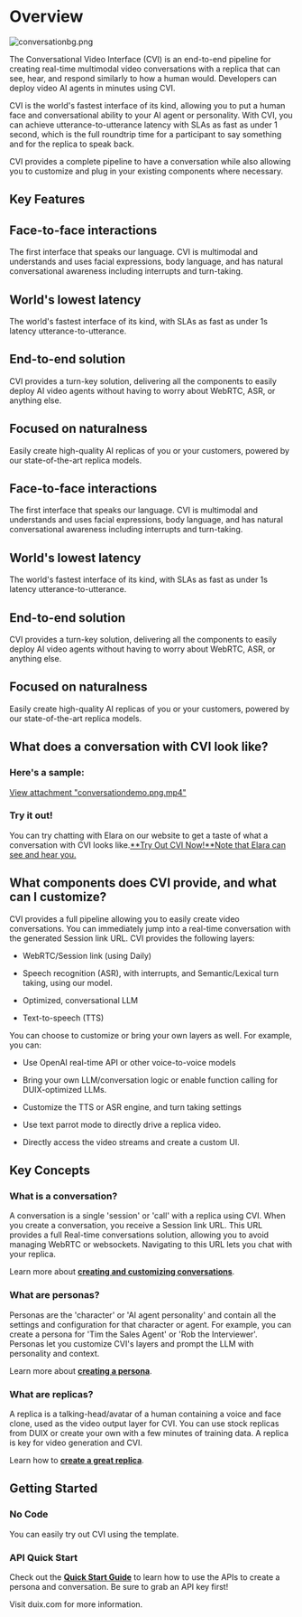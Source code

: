 # Overview

![conversationbg.png](https://alidocs.oss-cn-zhangjiakou.aliyuncs.com/res/ybEnB54D5WNd3lP1/img/d42cab19-c643-4fcc-9e7b-e7381c286fba.png)

The Conversational Video Interface (CVI) is an end-to-end pipeline for creating real-time multimodal video conversations with a replica that can see, hear, and respond similarly to how a human would. Developers can deploy video AI agents in minutes using CVI.

CVI is the world's fastest interface of its kind, allowing you to put a human face and conversational ability to your AI agent or personality. With CVI, you can achieve utterance-to-utterance latency with SLAs as fast as under 1 second, which is the full roundtrip time for a participant to say something and for the replica to speak back.

CVI provides a complete pipeline to have a conversation while also allowing you to customize and plug in your existing components where necessary.

## Key Features

## Face-to-face interactions

The first interface that speaks our language. CVI is multimodal and understands and uses facial expressions, body language, and has natural conversational awareness including interrupts and turn-taking.

## World's lowest latency

The world's fastest interface of its kind, with SLAs as fast as under 1s latency utterance-to-utterance.

## End-to-end solution

CVI provides a turn-key solution, delivering all the components to easily deploy AI video agents without having to worry about WebRTC, ASR, or anything else.

## Focused on naturalness

Easily create high-quality AI replicas of you or your customers, powered by our state-of-the-art replica models.

## Face-to-face interactions

The first interface that speaks our language. CVI is multimodal and understands and uses facial expressions, body language, and has natural conversational awareness including interrupts and turn-taking.

## World's lowest latency

The world's fastest interface of its kind, with SLAs as fast as under 1s latency utterance-to-utterance.

## End-to-end solution

CVI provides a turn-key solution, delivering all the components to easily deploy AI video agents without having to worry about WebRTC, ASR, or anything else.

## Focused on naturalness

Easily create high-quality AI replicas of you or your customers, powered by our state-of-the-art replica models.

## What does a conversation with CVI look like?

### Here's a sample:

[View attachment "conversationdemo.png.mp4"](https://alidocs.dingtalk.com/document/preview?chInfo=im&cid=63008155837&dentryKey=GYja4bXQUWqvXZJ8&docKey=ybEnB54D5WNd3lP1&dontjump=true&iframeQuery=anchorId%3DX02m9ievobkstzq0sv5fr&type=d&utm_medium=im_card&utm_source=im)

### Try it out!

You can try chatting with Elara on our website to get a taste of what a conversation with CVI looks like.[**Try Out CVI Now!**Note that Elara can see and hear you.](https://duix.com/home)

## What components does CVI provide, and what can I customize?

CVI provides a full pipeline allowing you to easily create video conversations. You can immediately jump into a real-time conversation with the generated Session link URL. CVI provides the following layers:

*   WebRTC/Session link (using Daily)
    
*   Speech recognition (ASR), with interrupts, and Semantic/Lexical turn taking, using our model.
    
*   Optimized, conversational LLM
    
*   Text-to-speech (TTS)
    

You can choose to customize or bring your own layers as well. For example, you can:

*   Use OpenAI real-time API or other voice-to-voice models
    
*   Bring your own LLM/conversation logic or enable function calling for DUIX-optimized LLMs.
    
*   Customize the TTS or ASR engine, and turn taking settings
    
*   Use text parrot mode to directly drive a replica video.
    
*   Directly access the video streams and create a custom UI.
    

## Key Concepts

### What is a conversation?

A conversation is a single 'session' or 'call' with a replica using CVI. When you create a conversation, you receive a Session link URL. This URL provides a full Real-time conversations solution, allowing you to avoid managing WebRTC or websockets. Navigating to this URL lets you chat with your replica.

Learn more about [**creating and customizing conversations**](https://platform.duix.com/create).

### What are personas?

Personas are the 'character' or 'AI agent personality' and contain all the settings and configuration for that character or agent. For example, you can create a persona for 'Tim the Sales Agent' or 'Rob the Interviewer'. Personas let you customize CVI's layers and prompt the LLM with personality and context.

Learn more about [**creating a persona**](https://platform.duix.com/create).

### What are replicas?

A replica is a talking-head/avatar of a human containing a voice and face clone, used as the video output layer for CVI. You can use stock replicas from DUIX or create your own with a few minutes of training data. A replica is key for video generation and CVI.

Learn how to [**create a great replica**](https://docs.duix.com/sections/introduction).

## Getting Started

### No Code

You can easily try out CVI using the template. 

### API Quick Start

Check out the [**Quick Start Guide**](https://docs.duix.com/sections/introduction) to learn how to use the APIs to create a persona and conversation. Be sure to grab an API key first!

Visit duix.com for more information.